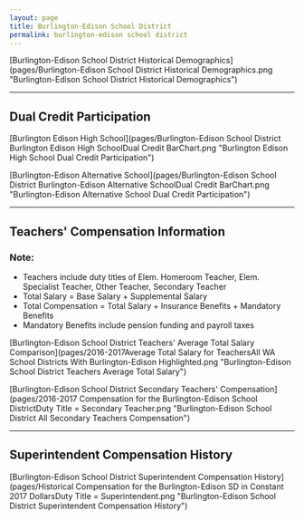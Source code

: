 ```yaml
---
layout: page
title: Burlington-Edison School District
permalink: burlington-edison school district
---
```



[Burlington-Edison School District Historical Demographics](pages/Burlington-Edison School District Historical Demographics.png "Burlington-Edison School District Historical Demographics")

___

## Dual Credit Participation

[Burlington Edison High School](pages/Burlington-Edison School District Burlington Edison High SchoolDual Credit BarChart.png "Burlington Edison High School Dual Credit Participation")

[Burlington-Edison Alternative School](pages/Burlington-Edison School District Burlington-Edison Alternative SchoolDual Credit BarChart.png "Burlington-Edison Alternative School Dual Credit Participation")


___

## Teachers' Compensation Information
### Note:
- Teachers include duty titles of Elem. Homeroom Teacher, Elem. Specialist Teacher, Other Teacher, Secondary Teacher
- Total Salary = Base Salary + Supplemental Salary
- Total Compensation = Total Salary + Insurance Benefits + Mandatory Benefits
- Mandatory Benefits include pension funding and payroll taxes

[Burlington-Edison School District Teachers' Average Total Salary Comparison](pages/2016-2017Average Total Salary for TeachersAll WA School Districts With Burlington-Edison Highlighted.png "Burlington-Edison School District Teachers Average Total Salary")

[Burlington-Edison School District Secondary Teachers' Compensation](pages/2016-2017 Compensation for the Burlington-Edison School DistrictDuty Title = Secondary Teacher.png "Burlington-Edison School District All Secondary Teachers Compensation")


___

## Superintendent Compensation History

[Burlington-Edison School District Superintendent Compensation History](pages/Historical Compensation for the Burlington-Edison SD in Constant 2017 DollarsDuty Title = Superintendent.png "Burlington-Edison School District Superintendent Compensation History")

